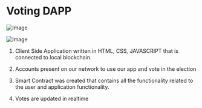 # Voting DAPP

![image](https://user-images.githubusercontent.com/56120984/233777976-61172496-46ed-48e3-9118-a263951ff56a.png)

![image](https://user-images.githubusercontent.com/56120984/233778016-de7971eb-4550-4bb8-baf4-320b3c2dd961.png)

1) Client Side Application written in HTML, CSS, JAVASCRIPT that is connected to local blockchain.

2) Accounts present on our network to use our app and vote in the election

3) Smart Contract was created that contains all the functionality related to the user and application functionality.

4) Votes are updated in realtime
